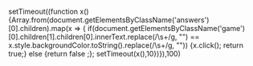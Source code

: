 
setTimeout((function x() {Array.from(document.getElementsByClassName('answers')[0].children).map(x => {
if(document.getElementsByClassName('game')[0].children[1].children[0].innerText.replace(/\s+/g, "") == x.style.backgroundColor.toString().replace(/\s+/g, "")) {x.click(); return true;} else {return false ;}; setTimeout(x(),10})}),100)